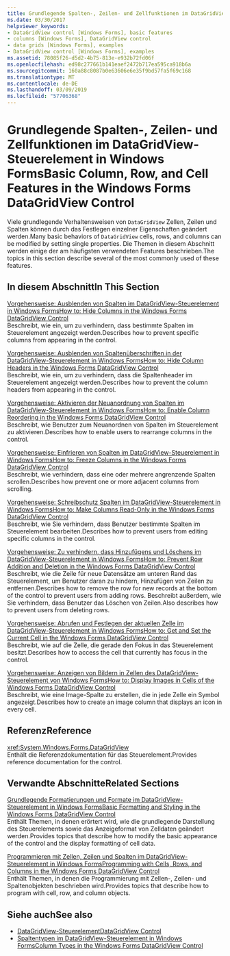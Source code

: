 ```yaml
---
title: Grundlegende Spalten-, Zeilen- und Zellfunktionen im DataGridView-Steuerelement in Windows Forms
ms.date: 03/30/2017
helpviewer_keywords:
- DataGridView control [Windows Forms], basic features
- columns [Windows Forms], DataGridView control
- data grids [Windows Forms], examples
- DataGridView control [Windows Forms], examples
ms.assetid: 78085f26-d5d2-4b75-813e-e932b72fd06f
ms.openlocfilehash: ed98c277661b141eaef2472b717ea595ca918b6a
ms.sourcegitcommit: 160a88c8087b0e63606e6e35f9bd57fa5f69c168
ms.translationtype: MT
ms.contentlocale: de-DE
ms.lasthandoff: 03/09/2019
ms.locfileid: "57706368"
---
```

# <a name="basic-column-row-and-cell-features-in-the-windows-forms-datagridview-control"></a><span data-ttu-id="c8964-102">Grundlegende Spalten-, Zeilen- und Zellfunktionen im DataGridView-Steuerelement in Windows Forms</span><span class="sxs-lookup"><span data-stu-id="c8964-102">Basic Column, Row, and Cell Features in the Windows Forms DataGridView Control</span></span>
<span data-ttu-id="c8964-103">Viele grundlegende Verhaltensweisen von `DataGridView` Zellen, Zeilen und Spalten können durch das Festlegen einzelner Eigenschaften geändert werden.</span><span class="sxs-lookup"><span data-stu-id="c8964-103">Many basic behaviors of `DataGridView` cells, rows, and columns can be modified by setting single properties.</span></span> <span data-ttu-id="c8964-104">Die Themen in diesem Abschnitt werden einige der am häufigsten verwendeten Features beschrieben.</span><span class="sxs-lookup"><span data-stu-id="c8964-104">The topics in this section describe several of the most commonly used of these features.</span></span>  
  
## <a name="in-this-section"></a><span data-ttu-id="c8964-105">In diesem Abschnitt</span><span class="sxs-lookup"><span data-stu-id="c8964-105">In This Section</span></span>  
 [<span data-ttu-id="c8964-106">Vorgehensweise: Ausblenden von Spalten im DataGridView-Steuerelement in Windows Forms</span><span class="sxs-lookup"><span data-stu-id="c8964-106">How to: Hide Columns in the Windows Forms DataGridView Control</span></span>](how-to-hide-columns-in-the-windows-forms-datagridview-control.md)  
 <span data-ttu-id="c8964-107">Beschreibt, wie ein, um zu verhindern, dass bestimmte Spalten im Steuerelement angezeigt werden.</span><span class="sxs-lookup"><span data-stu-id="c8964-107">Describes how to prevent specific columns from appearing in the control.</span></span>  
  
 [<span data-ttu-id="c8964-108">Vorgehensweise: Ausblenden von Spaltenüberschriften in der DataGridView-Steuerelement in Windows Forms</span><span class="sxs-lookup"><span data-stu-id="c8964-108">How to: Hide Column Headers in the Windows Forms DataGridView Control</span></span>](how-to-hide-column-headers-in-the-windows-forms-datagridview-control.md)  
 <span data-ttu-id="c8964-109">Beschreibt, wie ein, um zu verhindern, dass die Spaltenheader im Steuerelement angezeigt werden.</span><span class="sxs-lookup"><span data-stu-id="c8964-109">Describes how to prevent the column headers from appearing in the control.</span></span>  
  
 [<span data-ttu-id="c8964-110">Vorgehensweise: Aktivieren der Neuanordnung von Spalten im DataGridView-Steuerelement in Windows Forms</span><span class="sxs-lookup"><span data-stu-id="c8964-110">How to: Enable Column Reordering in the Windows Forms DataGridView Control</span></span>](how-to-enable-column-reordering-in-the-windows-forms-datagridview-control.md)  
 <span data-ttu-id="c8964-111">Beschreibt, wie Benutzer zum Neuanordnen von Spalten im Steuerelement zu aktivieren.</span><span class="sxs-lookup"><span data-stu-id="c8964-111">Describes how to enable users to rearrange columns in the control.</span></span>  
  
 [<span data-ttu-id="c8964-112">Vorgehensweise: Einfrieren von Spalten im DataGridView-Steuerelement in Windows Forms</span><span class="sxs-lookup"><span data-stu-id="c8964-112">How to: Freeze Columns in the Windows Forms DataGridView Control</span></span>](how-to-freeze-columns-in-the-windows-forms-datagridview-control.md)  
 <span data-ttu-id="c8964-113">Beschreibt, wie verhindern, dass eine oder mehrere angrenzende Spalten scrollen.</span><span class="sxs-lookup"><span data-stu-id="c8964-113">Describes how prevent one or more adjacent columns from scrolling.</span></span>  
  
 [<span data-ttu-id="c8964-114">Vorgehensweise: Schreibschutz Spalten im DataGridView-Steuerelement in Windows Forms</span><span class="sxs-lookup"><span data-stu-id="c8964-114">How to: Make Columns Read-Only in the Windows Forms DataGridView Control</span></span>](how-to-make-columns-read-only-in-the-windows-forms-datagridview-control.md)  
 <span data-ttu-id="c8964-115">Beschreibt, wie Sie verhindern, dass Benutzer bestimmte Spalten im Steuerelement bearbeiten.</span><span class="sxs-lookup"><span data-stu-id="c8964-115">Describes how to prevent users from editing specific columns in the control.</span></span>  
  
 [<span data-ttu-id="c8964-116">Vorgehensweise: Zu verhindern, dass Hinzufügens und Löschens im DataGridView-Steuerelement in Windows Forms</span><span class="sxs-lookup"><span data-stu-id="c8964-116">How to: Prevent Row Addition and Deletion in the Windows Forms DataGridView Control</span></span>](prevent-row-addition-and-deletion-datagridview.md)  
 <span data-ttu-id="c8964-117">Beschreibt, wie die Zeile für neue Datensätze am unteren Rand das Steuerelement, um Benutzer daran zu hindern, Hinzufügen von Zeilen zu entfernen.</span><span class="sxs-lookup"><span data-stu-id="c8964-117">Describes how to remove the row for new records at the bottom of the control to prevent users from adding rows.</span></span> <span data-ttu-id="c8964-118">Beschreibt außerdem, wie Sie verhindern, dass Benutzer das Löschen von Zeilen.</span><span class="sxs-lookup"><span data-stu-id="c8964-118">Also describes how to prevent users from deleting rows.</span></span>  
  
 [<span data-ttu-id="c8964-119">Vorgehensweise: Abrufen und Festlegen der aktuellen Zelle im DataGridView-Steuerelement in Windows Forms</span><span class="sxs-lookup"><span data-stu-id="c8964-119">How to: Get and Set the Current Cell in the Windows Forms DataGridView Control</span></span>](get-and-set-the-current-cell-wf-datagridview-control.md)  
 <span data-ttu-id="c8964-120">Beschreibt, wie auf die Zelle, die gerade den Fokus in das Steuerelement besitzt.</span><span class="sxs-lookup"><span data-stu-id="c8964-120">Describes how to access the cell that currently has focus in the control.</span></span>  
  
 [<span data-ttu-id="c8964-121">Vorgehensweise: Anzeigen von Bildern in Zellen des DataGridView-Steuerelement von Windows Forms</span><span class="sxs-lookup"><span data-stu-id="c8964-121">How to: Display Images in Cells of the Windows Forms DataGridView Control</span></span>](how-to-display-images-in-cells-of-the-windows-forms-datagridview-control.md)  
 <span data-ttu-id="c8964-122">Beschreibt, wie eine Image-Spalte zu erstellen, die in jede Zelle ein Symbol angezeigt.</span><span class="sxs-lookup"><span data-stu-id="c8964-122">Describes how to create an image column that displays an icon in every cell.</span></span>  
  
## <a name="reference"></a><span data-ttu-id="c8964-123">Referenz</span><span class="sxs-lookup"><span data-stu-id="c8964-123">Reference</span></span>  
 <xref:System.Windows.Forms.DataGridView>  
 <span data-ttu-id="c8964-124">Enthält die Referenzdokumentation für das Steuerelement.</span><span class="sxs-lookup"><span data-stu-id="c8964-124">Provides reference documentation for the control.</span></span>  
  
## <a name="related-sections"></a><span data-ttu-id="c8964-125">Verwandte Abschnitte</span><span class="sxs-lookup"><span data-stu-id="c8964-125">Related Sections</span></span>  
 [<span data-ttu-id="c8964-126">Grundlegende Formatierungen und Formate im DataGridView-Steuerelement in Windows Forms</span><span class="sxs-lookup"><span data-stu-id="c8964-126">Basic Formatting and Styling in the Windows Forms DataGridView Control</span></span>](basic-formatting-and-styling-in-the-windows-forms-datagridview-control.md)  
 <span data-ttu-id="c8964-127">Enthält Themen, in denen erörtert wird, wie die grundlegende Darstellung des Steuerelements sowie das Anzeigeformat von Zelldaten geändert werden.</span><span class="sxs-lookup"><span data-stu-id="c8964-127">Provides topics that describe how to modify the basic appearance of the control and the display formatting of cell data.</span></span>  
  
 [<span data-ttu-id="c8964-128">Programmieren mit Zellen, Zeilen und Spalten im DataGridView-Steuerelement in Windows Forms</span><span class="sxs-lookup"><span data-stu-id="c8964-128">Programming with Cells, Rows, and Columns in the Windows Forms DataGridView Control</span></span>](programming-with-cells-rows-and-columns-in-the-datagrid.md)  
 <span data-ttu-id="c8964-129">Enthält Themen, in denen die Programmierung mit Zellen-, Zeilen- und Spaltenobjekten beschrieben wird.</span><span class="sxs-lookup"><span data-stu-id="c8964-129">Provides topics that describe how to program with cell, row, and column objects.</span></span>  
  
## <a name="see-also"></a><span data-ttu-id="c8964-130">Siehe auch</span><span class="sxs-lookup"><span data-stu-id="c8964-130">See also</span></span>
- [<span data-ttu-id="c8964-131">DataGridView-Steuerelement</span><span class="sxs-lookup"><span data-stu-id="c8964-131">DataGridView Control</span></span>](datagridview-control-windows-forms.md)
- [<span data-ttu-id="c8964-132">Spaltentypen im DataGridView-Steuerelement in Windows Forms</span><span class="sxs-lookup"><span data-stu-id="c8964-132">Column Types in the Windows Forms DataGridView Control</span></span>](column-types-in-the-windows-forms-datagridview-control.md)
